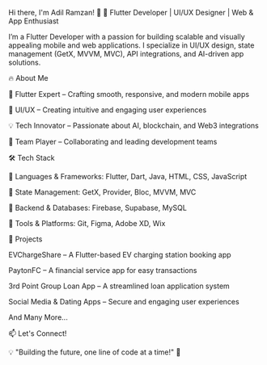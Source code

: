 Hi there, I'm Adil Ramzan! 👋
🚀 Flutter Developer | UI/UX Designer | Web & App Enthusiast

I’m a Flutter Developer with a passion for building scalable and visually appealing mobile and web applications. I specialize in UI/UX design, state management (GetX, MVVM, MVC), API integrations, and AI-driven app solutions.


🔥 About Me

📱 Flutter Expert – Crafting smooth, responsive, and modern mobile apps

🎨 UI/UX – Creating intuitive and engaging user experiences

💡 Tech Innovator – Passionate about AI, blockchain, and Web3 integrations

🤝 Team Player – Collaborating and leading development teams


🛠️ Tech Stack

🔹 Languages & Frameworks: Flutter, Dart, Java, HTML, CSS, JavaScript

🔹 State Management: GetX, Provider, Bloc, MVVM, MVC

🔹 Backend & Databases: Firebase, Supabase, MySQL

🔹 Tools & Platforms: Git, Figma, Adobe XD, Wix


📌 Projects

EVChargeShare – A Flutter-based EV charging station booking app

PaytonFC – A financial service app for easy transactions

3rd Point Group Loan App – A streamlined loan application system

Social Media & Dating Apps – Secure and engaging user experiences

And Many More...



📫 Let's Connect!


💡 "Building the future, one line of code at a time!" 🚀
